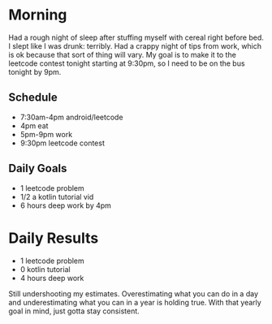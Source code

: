 # Morning
Had a rough night of sleep after stuffing myself with cereal right before bed. I slept like I was drunk: terribly. Had a crappy night of tips from work, which is ok because that sort of thing will vary. My goal is to make it to the leetcode contest tonight starting at 9:30pm, so I need to be on the bus tonight by 9pm.

## Schedule
- 7:30am-4pm android/leetcode
- 4pm eat
- 5pm-9pm work
- 9:30pm leetcode contest

## Daily Goals
- 1 leetcode problem
- 1/2 a kotlin tutorial vid
- 6 hours deep work by 4pm

# Daily Results
- 1 leetcode problem
- 0 kotlin tutorial
- 4 hours deep work


Still undershooting my estimates. Overestimating what you can do in a day and underestimating what you can in a year is holding true. With that yearly goal in mind, just gotta stay consistent. 
